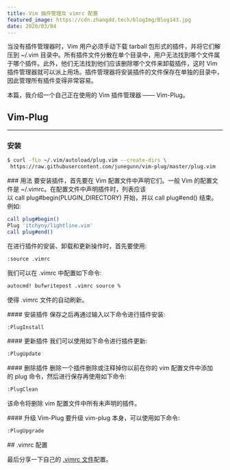 ```yaml
---
title: Vim 插件管理及 vimrc 配置
featured_image: https://cdn.zhangdd.tech/blogImg/Blog143.jpg
date: 2020/03/04
---
```


当没有插件管理器时，Vim 用户必须手动下载 tarball 包形式的插件，并将它们解压到 ~/.vim 目录中。所有插件文件分散在单个目录中，用户无法找到哪个文件属于哪个插件。此外，他们无法找到他们应该删除哪个文件来卸载插件，这时 Vim 插件管理器就可以派上用场。插件管理器将安装插件的文件保存在单独的目录中，因此管理所有插件变得非常容易。

本篇，我介绍一个自己正在使用的 Vim 插件管理器 —— Vim-Plug。

## Vim-Plug
***  
### 安装
``` sh
$ curl -fLo ~/.vim/autoload/plug.vim --create-dirs \ 
 https://raw.githubusercontent.com/junegunn/vim-plug/master/plug.vim
```

### 用法
要安装插件，首先要在 Vim 配置文件中声明它们。一般 Vim 的配置文件是 ~/.vimrc。在配置文件中声明插件时，列表应该以 call plug#begin(PLUGIN_DIRECTORY) 开始，并以 call plug#end() 结束。
例如: 
``` sh
call plug#begin()
Plug 'itchyny/lightline.vim'
call plug#end()
```

在进行插件的安装、卸载和更新操作时，首先要使用: 
``` sh
:source .vimrc
```

我们可以在 .vimrc 中配置如下命令: 
``` sh
autocmd! bufwritepost .vimrc source %
```

使得 .vimrc 文件的自动刷新。

#### 安装插件
保存之后再通过输入以下命令进行插件安装: 
``` sh
:PlugInstall
```

#### 更新插件
我们可以使用如下命令进行插件更新: 
``` sh
:PlugUpdate
```

#### 删除插件
删除一个插件删除或注释掉你以前在你的 vim 配置文件中添加的 plug 命令，然后进行保存再使用如下命令: 
``` sh
:PlugClean
```

该命令将删除 vim 配置文件中所有未声明的插件。

#### 升级 Vim-Plug
要升级 vim-plug 本身，可以使用如下命令: 
``` sh
:PlugUpgrade
```

## .vimrc 配置

最后分享一下自己的 [.vimrc 文件](https://github.com/1ess/Dotfile/blob/master/.vimrc)配置。